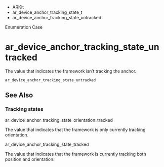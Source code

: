 

- ARKit
- ar_device_anchor_tracking_state_t
-  ar_device_anchor_tracking_state_untracked 

Enumeration Case

# ar_device_anchor_tracking_state_untracked

The value that indicates the framework isn’t tracking the anchor.

``` source
ar_device_anchor_tracking_state_untracked
```

## See Also

### Tracking states

ar_device_anchor_tracking_state_orientation_tracked

The value that indicates that the framework is only currently tracking orientation.

ar_device_anchor_tracking_state_tracked

The value that indicates that the framework is currently tracking both position and orientation.

